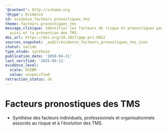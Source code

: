 ```yaml
---
'@context': http://schema.org
'@type': Evidence
id: evidence_facteurs_pronostiques_tms
theme: facteurs_pronostiques_tms
message_clinique: Identifier les facteurs de risque et pronostiques pour guider le
  suivi et la prévention des TMS.
doi_url: https://doi.org/10.3917/gmp.pr1.0012
sources_snapshot: _audit/evidence_facteurs_pronostiques_tms.json
statut: valide
type_etude: synthese
publication_date: '2050-04-21'
last_verified: '2025-09-12'
evidence_level:
  scale: OCEBM
  value: unspecified
retraction_status: ok
---
```

# Facteurs pronostiques des TMS

- Synthèse des facteurs individuels, professionnels et organisationnels associés au risque et à l'évolution des TMS.

